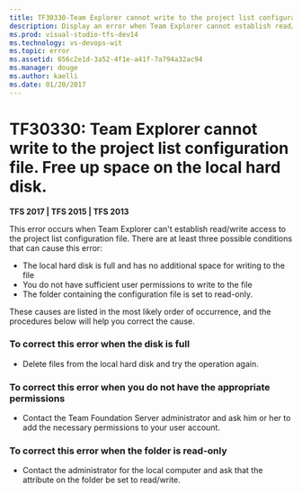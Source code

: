 ```yaml
---
title: TF30330-Team Explorer cannot write to the project list configuration file. Free up space on the local hard disk. | TFS
description: Display an error when Team Explorer cannot establish read/write access to the project list configuration file.
ms.prod: visual-studio-tfs-dev14
ms.technology: vs-devops-wit
ms.topic: error
ms.assetid: 656c2e1d-3a52-4f1e-a41f-7a794a32ac94
ms.manager: douge
ms.author: kaelli
ms.date: 01/20/2017
---
```



# TF30330: Team Explorer cannot write to the project list configuration file. Free up space on the local hard disk.


**TFS 2017 | TFS 2015 | TFS 2013**

This error occurs when Team Explorer can't establish read/write access to the project list configuration file. There are at least three possible conditions that can cause this error:  
  
-   The local hard disk is full and has no additional space for writing to the file    
-   You do not have sufficient user permissions to write to the file    
-   The folder containing the configuration file is set to read-only.  
  
These causes are listed in the most likely order of occurrence, and the procedures below will help you correct the cause.  
  
### To correct this error when the disk is full  
  
-   Delete files from the local hard disk and try the operation again.  
  
### To correct this error when you do not have the appropriate permissions  
  
-   Contact the Team Foundation Server administrator and ask him or her to add the necessary permissions to your user account.  
  
### To correct this error when the folder is read-only  
  
-   Contact the administrator for the local computer and ask that the attribute on the folder be set to read/write.